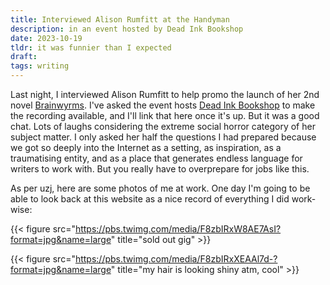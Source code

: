 ```yaml
---
title: Interviewed Alison Rumfitt at the Handyman
description: in an event hosted by Dead Ink Bookshop
date: 2023-10-19
tldr: it was funnier than I expected
draft: 
tags: writing
---
```


Last night, I interviewed Alison Rumfitt to help promo the launch of her 2nd novel [Brainwyrms](https://www.cipherpress.co.uk/brainwyrms). I've asked the event hosts [Dead Ink Bookshop](http://deadinkbookshop.com) to make the recording available, and I'll link that here once it's up. But it was a good chat. Lots of laughs considering the extreme social horror category of her subject matter. I only asked her half the questions I had prepared because we got so deeply into the Internet as a setting, as inspiration, as a traumatising entity, and as a place that generates endless language for writers to work with. But you really have to overprepare for jobs like this. 

As per uzj, here are some photos of me at work. One day I'm going to be able to look back at this website as a nice record of everything I did work-wise: 

{{< figure src="https://pbs.twimg.com/media/F8zbIRxW8AE7AsI?format=jpg&name=large" title="sold out gig" >}}

{{< figure src="https://pbs.twimg.com/media/F8zbIRxXEAAl7d-?format=jpg&name=large" title="my hair is looking shiny atm, cool" >}}



